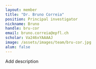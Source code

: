 ```yaml
---
layout: member
title: "Dr. Bruno Correia"
position: Principal investigator
nickname: Bruno
handle: bru-cor
email: bruno.correia@epfl.ch
scholar: Va246xYAAAAJ
image: /assets/images/team/bru-cor.jpg
alum: false
---
```

Add description
